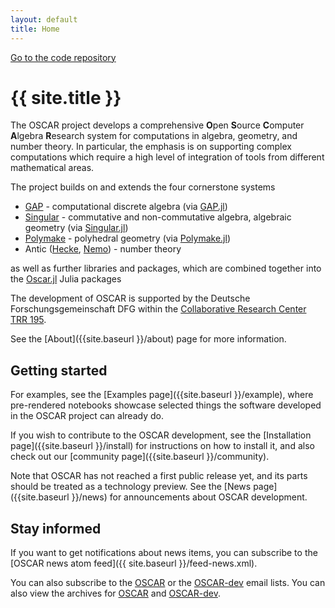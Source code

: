 ```yaml
---
layout: default
title: Home
---
```


<div class="github-ribbon">
  <a target="_blank" href="https://github.com/oscar-system/Oscar.jl/">Go to the code repository</a>
</div>


# {{ site.title }}

The OSCAR project develops a comprehensive **O**pen **S**ource **C**omputer **A**lgebra **R**esearch
system for computations in algebra, geometry, and number theory. In particular,
the emphasis is on supporting complex computations which require a high level
of integration of tools from different mathematical areas. 

The project builds on and extends the four cornerstone systems

  * [GAP](https://www.gap-system.org/) - computational discrete algebra (via [GAP.jl](https://github.com/oscar-system/GAP.jl))
  * [Singular](https://www.singular.uni-kl.de/) - commutative and non-commutative algebra, algebraic geometry (via [Singular.jl](https://github.com/oscar-system/Singular.jl))
  * [Polymake](https://polymake.org/doku.php) - polyhedral geometry (via [Polymake.jl](https://github.com/oscar-system/Polymake.jl))
  * Antic ([Hecke](https://github.com/thofma/Hecke.jl/), [Nemo](http://nemocas.org)) - number theory

as well as further libraries and packages, which are combined together into the
[Oscar.jl](https://github.com/oscar-system/Oscar.jl) Julia packages

The development of OSCAR is supported by the Deutsche Forschungsgemeinschaft DFG within the [Collaborative Research Center TRR 195](https://www.computeralgebra.de/sfb/).

See the [About]({{site.baseurl }}/about) page for more information.

## Getting started

For examples, see the [Examples page]({{site.baseurl }}/example), where pre-rendered notebooks showcase
selected things the software developed in the OSCAR project can already do.

<!--
To try OSCAR live from your browser, click on the [binder](https://mybinder.org) links on the Examples page.
At present, these will take a few minutes to load, as we 
currently still build some dependencies from source behind the scenes.
-->

If you wish to contribute to the OSCAR development, see the [Installation page]({{site.baseurl }}/install) for
instructions on how to install it, and also check out our [community page]({{site.baseurl }}/community).

Note that OSCAR has not reached a first public release yet, and its parts should be treated as
a technology preview. See the [News page]({{site.baseurl }}/news) for announcements about OSCAR development.

## Stay informed

If you want to get notifications about news items, you can subscribe to
the [OSCAR news atom feed]({{ site.baseurl }}/feed-news.xml).

You can also subscribe to the [OSCAR](https://mail.mathematik.uni-kl.de/mailman/listinfo/oscar) or the [OSCAR-dev](https://mail.mathematik.uni-kl.de/mailman/listinfo/oscar-dev) email lists. You can also view the archives for [OSCAR](https://mail.mathematik.uni-kl.de/pipermail/oscar/) and [OSCAR-dev](https://mail.mathematik.uni-kl.de/pipermail/oscar-dev/).
